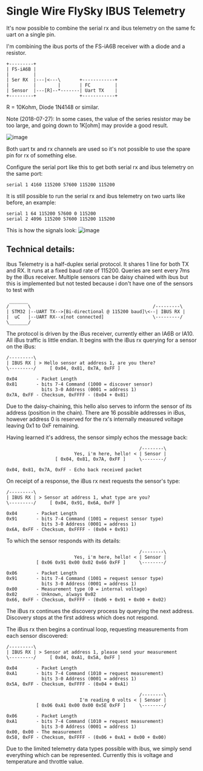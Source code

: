 # Single Wire FlySky IBUS Telemetry

It's now possible to combine the serial rx and ibus telemetry on the same fc uart on a single pin.

I'm combining the ibus ports of the FS-iA6B receiver with a diode and a resistor.

```
+---------+
| FS-iA6B |
|         |
| Ser RX  |---|<---\       +------------+
|         |        |       | FC         |
| Sensor  |---[R]--*-------| Uart TX    |
+---------+                +------------+
```

R = 10Kohm, Diode 1N4148 or similar.

Note (2018-07-27): In some cases, the value of the series resistor may be too large, and going down to 1K[ohm] may provide a good result.

![image](https://cloud.githubusercontent.com/assets/6065378/23835685/0ed7bfc6-076c-11e7-9c27-dcf6b9686847.png)

Both uart tx and rx channels are used so it's not possible to use the spare pin for rx of something else.

Configure the serial port like this to get both serial rx and ibus telemetry on the same port:

```
serial 1 4160 115200 57600 115200 115200
```

It is still possible to run the serial rx and ibus telemetry on two uarts like before, an example:

```
serial 1 64 115200 57600 0 115200
serial 2 4096 115200 57600 115200 115200
```

This is how the signals look:
![image](https://cloud.githubusercontent.com/assets/6065378/23835770/5dd5c9f0-076d-11e7-84eb-486759996cd2.png)

## Technical details:

Ibus Telemetry is a half-duplex serial protocol. It shares 1 line for
both TX and RX. It runs at a fixed baud rate of 115200. Queries are sent
every 7ms by the iBus receiver. Multiple sensors can be daisy chained with
ibus but this is implemented but not tested because i don't have one of the
sensors to test with

     _______
    /       \                                             /---------\
    | STM32 |--UART TX-->[Bi-directional @ 115200 baud]\<--| IBUS RX |
    |  uC   |--UART RX--x[not connected]                  \---------/
    \_______/

The protocol is driven by the iBus receiver, currently either an IA6B or
IA10. All iBus traffic is little endian. It begins with the iBus rx
querying for a sensor on the iBus:

    /---------\
    | IBUS RX | > Hello sensor at address 1, are you there?
    \---------/     [ 0x04, 0x81, 0x7A, 0xFF ]

    0x04       - Packet Length
    0x81       - bits 7-4 Command (1000 = discover sensor)
                 bits 3-0 Address (0001 = address 1)
    0x7A, 0xFF - Checksum, 0xFFFF - (0x04 + 0x81)

Due to the daisy-chaining, this hello also serves to inform the sensor
of its address (position in the chain). There are 16 possible addresses
in iBus, however address 0 is reserved for the rx's internally measured
voltage leaving 0x1 to 0xF remaining.

Having learned it's address, the sensor simply echos the message back:

                                                     /--------\
                             Yes, i'm here, hello! < | Sensor |
                      [ 0x04, 0x81, 0x7A, 0xFF ]     \--------/

    0x04, 0x81, 0x7A, 0xFF - Echo back received packet

On receipt of a response, the iBus rx next requests the sensor's type:

    /---------\
    | IBUS RX | > Sensor at address 1, what type are you?
    \---------/     [ 0x04, 0x91, 0x6A, 0xFF ]

    0x04       - Packet Length
    0x91       - bits 7-4 Command (1001 = request sensor type)
                 bits 3-0 Address (0001 = address 1)
    0x6A, 0xFF - Checksum, 0xFFFF - (0x04 + 0x91)

To which the sensor responds with its details:

                                                     /--------\
                             Yes, i'm here, hello! < | Sensor |
               [ 0x06 0x91 0x00 0x02 0x66 0xFF ]     \--------/

    0x06       - Packet Length
    0x91       - bits 7-4 Command (1001 = request sensor type)
                 bits 3-0 Address (0001 = address 1)
    0x00       - Measurement type (0 = internal voltage)
    0x02       - Unknown, always 0x02
    0x66, 0xFF - Checksum, 0xFFFF - (0x06 + 0x91 + 0x00 + 0x02)

The iBus rx continues the discovery process by querying the next
address. Discovery stops at the first address which does not respond.

The iBus rx then begins a continual loop, requesting measurements from
each sensor discovered:

    /---------\
    | IBUS RX | > Sensor at address 1, please send your measurement
    \---------/     [ 0x04, 0xA1, 0x5A, 0xFF ]

    0x04       - Packet Length
    0xA1       - bits 7-4 Command (1010 = request measurement)
                 bits 3-0 Address (0001 = address 1)
    0x5A, 0xFF - Checksum, 0xFFFF - (0x04 + 0xA1)

                                                     /--------\
                               I'm reading 0 volts < | Sensor |
               [ 0x06 0xA1 0x00 0x00 0x5E 0xFF ]     \--------/

    0x06       - Packet Length
    0xA1       - bits 7-4 Command (1010 = request measurement)
                 bits 3-0 Address (0001 = address 1)
    0x00, 0x00 - The measurement
    0x58, 0xFF - Checksum, 0xFFFF - (0x06 + 0xA1 + 0x00 + 0x00)

Due to the limited telemetry data types possible with ibus, we
simply send everything which can be represented. Currently this
is voltage and temperature and throttle value.
